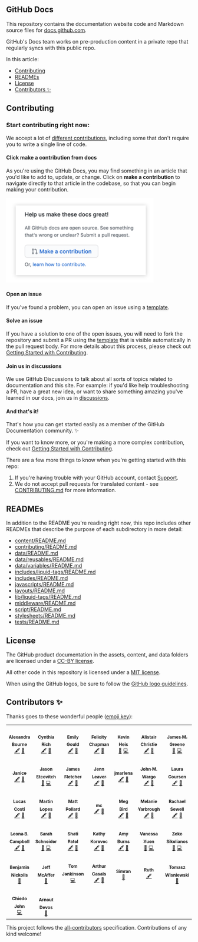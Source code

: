 ## GitHub Docs <!-- omit in toc -->

This repository contains the documentation website code and Markdown source files for [docs.github.com](https://docs.github.com).

GitHub's Docs team works on pre-production content in a private repo that regularly syncs with this public repo.

In this article:
- [Contributing](#contributing)
- [READMEs](#readmes)
- [License](#license)
- [Contributors ✨](#contributors-)

## Contributing

### Start contributing right now:

We accept a lot of [different contributions](CONTRIBUTING.md/#types-of-contributions-memo), including some that don't require you to write a single line of code.

#### Click **make a contribution** from docs

As you're using the GitHub Docs, you may find something in an article that you'd like to add to, update, or change. Click on **make a contribution** to navigate directly to that article in the codebase, so that you can begin making your contribution.

<img src="./assets/images/contribution_cta.png" width="400">

#### Open an issue

If you've found a problem, you can open an issue using a [template](https://github.com/github/docs/issues/new/choose).

#### Solve an issue

If you have a solution to one of the open issues, you will need to fork the repository and submit a PR using the [template](https://github.com/github/docs/blob/main/CONTRIBUTING.md#pull-request-template) that is visible automatically in the pull request body. For more details about this process, please check out [Getting Started with Contributing](/CONTRIBUTING.md). 

#### Join us in discussions

We use GitHub Discussions to talk about all sorts of topics related to documentation and this site. For example: if you'd like help troubleshooting a PR, have a great new idea, or want to share something amazing you've learned in our docs, join us in [discussions](https://github.com/github/docs/discussions).

#### And that's it!
That's how you can get started easily as a member of the GitHub Documentation community. :sparkles:

If you want to know more, or you're making a more complex contribution, check out [Getting Started with Contributing](/CONTRIBUTING.md).

There are a few more things to know when you're getting started with this repo:

1. If you're having trouble with your GitHub account, contact [Support](https://support.github.com/contact).
2. We do not accept pull requests for translated content - see [CONTRIBUTING.md](/CONTRIBUTING.md) for more information.

## READMEs

In addition to the README you're reading right now, this repo includes other READMEs that describe the purpose of each subdirectory in more detail:

- [content/README.md](content/README.md)
- [contributing/README.md](contributing/README.md)
- [data/README.md](data/README.md)
- [data/reusables/README.md](data/reusables/README.md)
- [data/variables/README.md](data/variables/README.md)
- [includes/liquid-tags/README.md](includes/liquid-tags/README.md)
- [includes/README.md](includes/README.md)
- [javascripts/README.md](javascripts/README.md)
- [layouts/README.md](layouts/README.md)
- [lib/liquid-tags/README.md](lib/liquid-tags/README.md)
- [middleware/README.md](middleware/README.md)
- [script/README.md](script/README.md)
- [stylesheets/README.md](stylesheets/README.md)
- [tests/README.md](tests/README.md)

## License

The GitHub product documentation in the assets, content, and data folders are licensed under a [CC-BY license](LICENSE).

All other code in this repository is licensed under a [MIT license](LICENSE-CODE).

When using the GitHub logos, be sure to follow the [GitHub logo guidelines](https://github.com/logos).

## Contributors ✨

Thanks goes to these wonderful people ([emoji key](https://allcontributors.org/docs/en/emoji-key)):

<!-- ALL-CONTRIBUTORS-LIST:START - Do not remove or modify this section -->
<!-- prettier-ignore-start -->
<!-- markdownlint-disable -->
<table>
  <tr>
    <td align="center"><a href="https://github.com/alebourne"><img src="https://avatars1.githubusercontent.com/u/24581915?v=4" width="64px;" alt=""/><br /><sub><b>Alexandra Bourne</b></sub></a><br /><a href="#content-alebourne" title="Content">🖋</a> <a href="https://github.com/github/docs/issues?q=author%3Aalebourne" title="Bug reports">🐛</a></td>
    <td align="center"><a href="http://cynthiarich.me/"><img src="https://avatars0.githubusercontent.com/u/9950121?v=4" width="64px;" alt=""/><br /><sub><b>Cynthia Rich</b></sub></a><br /><a href="#content-crichID" title="Content">🖋</a> <a href="https://github.com/github/docs/issues?q=author%3AcrichID" title="Bug reports">🐛</a></td>
    <td align="center"><a href="https://github.com/emilyistoofunky"><img src="https://avatars1.githubusercontent.com/u/4822039?v=4" width="64px;" alt=""/><br /><sub><b>Emily Gould</b></sub></a><br /><a href="#content-emilyistoofunky" title="Content">🖋</a> <a href="https://github.com/github/docs/issues?q=author%3Aemilyistoofunky" title="Bug reports">🐛</a></td>
    <td align="center"><a href="https://github.com/felicitymay"><img src="https://avatars1.githubusercontent.com/u/1877141?v=4" width="64px;" alt=""/><br /><sub><b>Felicity Chapman</b></sub></a><br /><a href="#content-felicitymay" title="Content">🖋</a> <a href="https://github.com/github/docs/issues?q=author%3Afelicitymay" title="Bug reports">🐛</a></td>
    <td align="center"><a href="https://heiskr.com/"><img src="https://avatars2.githubusercontent.com/u/1221423?v=4" width="64px;" alt=""/><br /><sub><b>Kevin Heis</b></sub></a><br /><a href="https://github.com/github/docs/issues?q=author%3Aheiskr" title="Bug reports">🐛</a> <a href="https://github.com/github/docs/commits?author=heiskr" title="Code">💻</a></td>
    <td align="center"><a href="https://github.com/hubwriter"><img src="https://avatars1.githubusercontent.com/u/54933897?v=4" width="64px;" alt=""/><br /><sub><b>Alistair Christie</b></sub></a><br /><a href="#content-hubwriter" title="Content">🖋</a> <a href="https://github.com/github/docs/issues?q=author%3Ahubwriter" title="Bug reports">🐛</a></td>
    <td align="center"><a href="https://jamesmgreene.github.io/"><img src="https://avatars2.githubusercontent.com/u/417751?v=4" width="64px;" alt=""/><br /><sub><b>James M. Greene</b></sub></a><br /><a href="https://github.com/github/docs/issues?q=author%3AJamesMGreene" title="Bug reports">🐛</a> <a href="https://github.com/github/docs/commits?author=JamesMGreene" title="Code">💻</a></td>
  </tr>
  <tr>
    <td align="center"><a href="https://github.com/janiceilene"><img src="https://avatars3.githubusercontent.com/u/9817819?v=4" width="64px;" alt=""/><br /><sub><b>Janice</b></sub></a><br /><a href="#content-janiceilene" title="Content">🖋</a> <a href="https://github.com/github/docs/issues?q=author%3Ajaniceilene" title="Bug reports">🐛</a></td>
    <td align="center"><a href="https://jasonet.co"><img src="https://avatars1.githubusercontent.com/u/10660468?v=4" width="64px;" alt=""/><br /><sub><b>Jason Etcovitch</b></sub></a><br /><a href="https://github.com/github/docs/issues?q=author%3Ajasonetco" title="Bug reports">🐛</a> <a href="https://github.com/github/docs/commits?author=jasonetco" title="Code">💻</a></td>
    <td align="center"><a href="https://github.com/jf205"><img src="https://avatars2.githubusercontent.com/u/42464962?v=4" width="64px;" alt=""/><br /><sub><b>James Fletcher</b></sub></a><br /><a href="#content-jf205" title="Content">🖋</a> <a href="https://github.com/github/docs/issues?q=author%3Ajf205" title="Bug reports">🐛</a></td>
    <td align="center"><a href="https://github.com/jleaver"><img src="https://avatars2.githubusercontent.com/u/4453117?v=4" width="64px;" alt=""/><br /><sub><b>Jenn Leaver</b></sub></a><br /><a href="#content-jleaver" title="Content">🖋</a> <a href="https://github.com/github/docs/issues?q=author%3Ajleaver" title="Bug reports">🐛</a></td>
    <td align="center"><a href="https://github.com/jmarlena"><img src="https://avatars3.githubusercontent.com/u/6732600?v=4" width="64px;" alt=""/><br /><sub><b>jmarlena</b></sub></a><br /><a href="#content-jmarlena" title="Content">🖋</a> <a href="https://github.com/github/docs/issues?q=author%3Ajmarlena" title="Bug reports">🐛</a></td>
    <td align="center"><a href="https://johnwargo.com/"><img src="https://avatars0.githubusercontent.com/u/30843404?v=4" width="64px;" alt=""/><br /><sub><b>John M. Wargo</b></sub></a><br /><a href="#content-jwargo" title="Content">🖋</a> <a href="https://github.com/github/docs/issues?q=author%3Ajwargo" title="Bug reports">🐛</a></td>
    <td align="center"><a href="https://github.com/lecoursen"><img src="https://avatars3.githubusercontent.com/u/14935376?v=4" width="64px;" alt=""/><br /><sub><b>Laura Coursen</b></sub></a><br /><a href="#content-lecoursen" title="Content">🖋</a> <a href="https://github.com/github/docs/issues?q=author%3Alecoursen" title="Bug reports">🐛</a></td>
  </tr>
  <tr>
    <td align="center"><a href="https://lucascosti.com/"><img src="https://avatars3.githubusercontent.com/u/4434330?v=4" width="64px;" alt=""/><br /><sub><b>Lucas Costi</b></sub></a><br /><a href="#content-lucascosti" title="Content">🖋</a> <a href="https://github.com/github/docs/issues?q=author%3Alucascosti" title="Bug reports">🐛</a></td>
    <td align="center"><a href="https://github.com/martin389"><img src="https://avatars3.githubusercontent.com/u/54248166?v=4" width="64px;" alt=""/><br /><sub><b>Martin Lopes</b></sub></a><br /><a href="#content-martin389" title="Content">🖋</a> <a href="https://github.com/github/docs/issues?q=author%3Amartin389" title="Bug reports">🐛</a></td>
    <td align="center"><a href="https://github.com/mattpollard"><img src="https://avatars0.githubusercontent.com/u/1894408?v=4" width="64px;" alt=""/><br /><sub><b>Matt Pollard</b></sub></a><br /><a href="#content-mattpollard" title="Content">🖋</a> <a href="https://github.com/github/docs/issues?q=author%3Amattpollard" title="Bug reports">🐛</a></td>
    <td align="center"><a href="https://github.com/mchammer01"><img src="https://avatars3.githubusercontent.com/u/42146119?v=4" width="64px;" alt=""/><br /><sub><b>mc</b></sub></a><br /><a href="#content-mchammer01" title="Content">🖋</a> <a href="https://github.com/github/docs/issues?q=author%3Amchammer01" title="Bug reports">🐛</a></td>
    <td align="center"><a href="http://meaganbird.com/"><img src="https://avatars2.githubusercontent.com/u/5658046?v=4" width="64px;" alt=""/><br /><sub><b>Meg Bird</b></sub></a><br /><a href="#content-megbird" title="Content">🖋</a> <a href="https://github.com/github/docs/issues?q=author%3Amegbird" title="Bug reports">🐛</a></td>
    <td align="center"><a href="https://github.com/myarb"><img src="https://avatars2.githubusercontent.com/u/11952755?v=4" width="64px;" alt=""/><br /><sub><b>Melanie Yarbrough</b></sub></a><br /><a href="#content-myarb" title="Content">🖋</a> <a href="https://github.com/github/docs/issues?q=author%3Amyarb" title="Bug reports">🐛</a></td>
    <td align="center"><a href="https://github.com/rachmari"><img src="https://avatars2.githubusercontent.com/u/9831992?v=4" width="64px;" alt=""/><br /><sub><b>Rachael Sewell</b></sub></a><br /><a href="#content-rachmari" title="Content">🖋</a> <a href="https://github.com/github/docs/issues?q=author%3Arachmari" title="Bug reports">🐛</a></td>
  </tr>
  <tr>
    <td align="center"><a href="https://github.com/runleonarun"><img src="https://avatars1.githubusercontent.com/u/3880403?v=4" width="64px;" alt=""/><br /><sub><b>Leona B. Campbell</b></sub></a><br /><a href="#content-runleonarun" title="Content">🖋</a> <a href="https://github.com/github/docs/issues?q=author%3Arunleonarun" title="Bug reports">🐛</a></td>
    <td align="center"><a href="https://github.com/sarahs"><img src="https://avatars3.githubusercontent.com/u/821071?v=4" width="64px;" alt=""/><br /><sub><b>Sarah Schneider</b></sub></a><br /><a href="https://github.com/github/docs/issues?q=author%3Asarahs" title="Bug reports">🐛</a> <a href="https://github.com/github/docs/commits?author=sarahs" title="Code">💻</a></td>
    <td align="center"><a href="https://github.com/shati-patel"><img src="https://avatars3.githubusercontent.com/u/42641846?v=4" width="64px;" alt=""/><br /><sub><b>Shati Patel</b></sub></a><br /><a href="#content-shati-patel" title="Content">🖋</a> <a href="https://github.com/github/docs/issues?q=author%3Ashati-patel" title="Bug reports">🐛</a></td>
    <td align="center"><a href="http://kathy.pm/"><img src="https://avatars3.githubusercontent.com/u/704152?v=4" width="64px;" alt=""/><br /><sub><b>Kathy Korevec</b></sub></a><br /><a href="#content-simpsoka" title="Content">🖋</a> <a href="https://github.com/github/docs/issues?q=author%3Asimpsoka" title="Bug reports">🐛</a></td>
    <td align="center"><a href="https://github.com/timeyoutakeit"><img src="https://avatars3.githubusercontent.com/u/5012825?v=4" width="64px;" alt=""/><br /><sub><b>Amy Burns</b></sub></a><br /><a href="#content-timeyoutakeit" title="Content">🖋</a> <a href="https://github.com/github/docs/issues?q=author%3Atimeyoutakeit" title="Bug reports">🐛</a></td>
    <td align="center"><a href="https://github.com/vanessayuenn"><img src="https://avatars3.githubusercontent.com/u/6842965?v=4" width="64px;" alt=""/><br /><sub><b>Vanessa Yuen</b></sub></a><br /><a href="https://github.com/github/docs/issues?q=author%3Avanessayuenn" title="Bug reports">🐛</a> <a href="https://github.com/github/docs/commits?author=vanessayuenn" title="Code">💻</a></td>
    <td align="center"><a href="http://zeke.sikelianos.com/"><img src="https://avatars1.githubusercontent.com/u/2289?v=4" width="64px;" alt=""/><br /><sub><b>Zeke Sikelianos</b></sub></a><br /><a href="https://github.com/github/docs/issues?q=author%3Azeke" title="Bug reports">🐛</a> <a href="https://github.com/github/docs/commits?author=zeke" title="Code">💻</a></td>
  </tr>
  <tr>
    <td align="center"><a href="https://github.com/BenJam"><img src="https://avatars2.githubusercontent.com/u/158833?v=4" width="64px;" alt=""/><br /><sub><b>Benjamin Nickolls</b></sub></a><br /><a href="https://github.com/github/docs/commits?author=BenJam" title="Documentation">📖</a></td>
    <td align="center"><a href="https://mcaffer.com"><img src="https://avatars2.githubusercontent.com/u/10070956?v=4" width="64px;" alt=""/><br /><sub><b>Jeff McAffer</b></sub></a><br /><a href="https://github.com/github/docs/commits?author=jeffmcaffer" title="Documentation">📖</a></td>
    <td align="center"><a href="https://tjenkinson.me"><img src="https://avatars0.githubusercontent.com/u/3259993?v=4" width="64px;" alt=""/><br /><sub><b>Tom Jenkinson</b></sub></a><br /><a href="https://github.com/github/docs/commits?author=tjenkinson" title="Code">💻</a></td>
    <td align="center"><a href="https://github.com/casals"><img src="https://avatars0.githubusercontent.com/u/785860?v=4" width="64px;" alt=""/><br /><sub><b>Arthur Casals</b></sub></a><br /><a href="#content-casals" title="Content">🖋</a> <a href="https://github.com/github/docs/commits?author=casals" title="Documentation">📖</a></td>
    <td align="center"><a href="https://www.arangodb.com/"><img src="https://avatars3.githubusercontent.com/u/7819991?v=4" width="64px;" alt=""/><br /><sub><b>Simran</b></sub></a><br /><a href="https://github.com/github/docs/commits?author=Simran-B" title="Documentation">📖</a></td>
    <td align="center"><a href="https://github.com/ruth"><img src="https://avatars0.githubusercontent.com/u/85029?v=4" width="64px;" alt=""/><br /><sub><b>Ruth</b></sub></a><br /><a href="#content-Ruth" title="Content">🖋</a></td>
    <td align="center"><a href="http://tomaszwisniewski.com"><img src="https://avatars2.githubusercontent.com/u/12593852?v=4" width="64px;" alt=""/><br /><sub><b>Tomasz Wisniewski</b></sub></a><br /><a href="https://github.com/github/docs/commits?author=wi5nia" title="Documentation">📖</a></td>
  </tr>
  <tr>
    <td align="center"><a href="https://chiedojohn.com/"><img src="https://avatars2.githubusercontent.com/u/2156688?v=4" width="64px;" alt=""/><br /><sub><b>Chiedo John</b></sub></a><br /><a href="https://github.com/github/docs/commits?author=chiedo" title="Code">💻</a></td>
    <td align="center"><a href="http://www.arnoutdevos.net"><img src="https://avatars1.githubusercontent.com/u/3979568?v=4" width="64px;" alt=""/><br /><sub><b>Arnout Devos</b></sub></a><br /><a href="https://github.com/github/docs/commits?author=ArnoutDevos" title="Documentation">📖</a></td>
  </tr>
</table>

<!-- markdownlint-enable -->
<!-- prettier-ignore-end -->
<!-- ALL-CONTRIBUTORS-LIST:END -->

This project follows the [all-contributors](https://github.com/all-contributors/all-contributors) specification. Contributions of any kind welcome!
